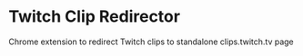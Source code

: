 # Twitch Clip Redirector
Chrome extension to redirect Twitch clips to standalone clips.twitch.tv page
